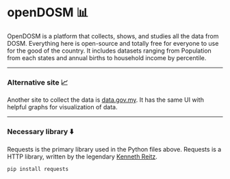 # openDOSM 📊
OpenDOSM is a platform that collects, shows, and studies all the data from DOSM. Everything here is open-source and totally free for everyone to use for the good of the country.
It includes datasets ranging from Population from each states and annual births to household income by percentile.

---
### Alternative site 📈
Another site to collect the data is [data.gov.my](https://data.gov.my/). It has the same UI with helpful graphs for visualization of data.

---
### Necessary library ⬇️
Requests is the primary library used in the Python files above. Requests is a HTTP library, written by the legendary [Kenneth Reitz](https://github.com/kennethreitz).
```Python
pip install requests
```
